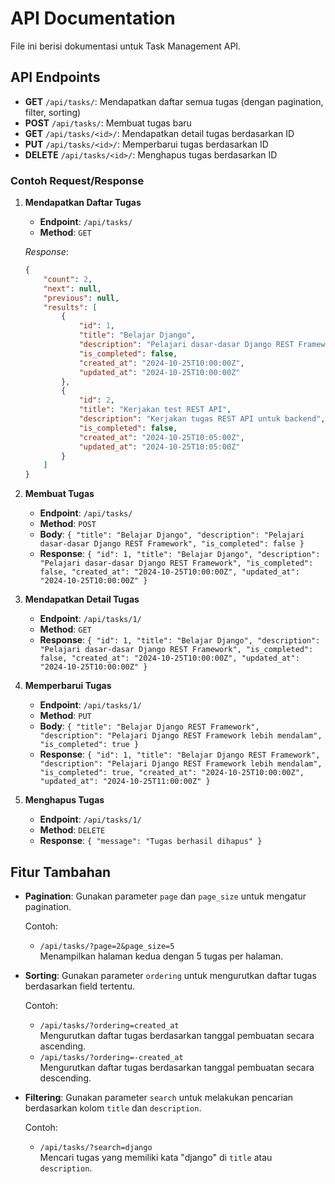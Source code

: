 # API Documentation

File ini berisi dokumentasi untuk Task Management API.

## API Endpoints

- **GET** `/api/tasks/`: Mendapatkan daftar semua tugas (dengan pagination, filter, sorting)  
- **POST** `/api/tasks/`: Membuat tugas baru  
- **GET** `/api/tasks/<id>/`: Mendapatkan detail tugas berdasarkan ID  
- **PUT** `/api/tasks/<id>/`: Memperbarui tugas berdasarkan ID  
- **DELETE** `/api/tasks/<id>/`: Menghapus tugas berdasarkan ID  

### Contoh Request/Response

1. **Mendapatkan Daftar Tugas**  
   - **Endpoint**: `/api/tasks/`  
   - **Method**: `GET`  

   _Response_:  
   ```json
   {
       "count": 2,
       "next": null,
       "previous": null,
       "results": [
           {
               "id": 1,
               "title": "Belajar Django",
               "description": "Pelajari dasar-dasar Django REST Framework",
               "is_completed": false,
               "created_at": "2024-10-25T10:00:00Z",
               "updated_at": "2024-10-25T10:00:00Z"
           },
           {
               "id": 2,
               "title": "Kerjakan test REST API",
               "description": "Kerjakan tugas REST API untuk backend",
               "is_completed": false,
               "created_at": "2024-10-25T10:05:00Z",
               "updated_at": "2024-10-25T10:05:00Z"
           }
       ]
   }

2. **Membuat Tugas**  
   - **Endpoint**: `/api/tasks/`  
   - **Method**: `POST`  
   - **Body**: `{ "title": "Belajar Django", "description": "Pelajari dasar-dasar Django REST Framework", "is_completed": false }`  
   - **Response**: `{ "id": 1, "title": "Belajar Django", "description": "Pelajari dasar-dasar Django REST Framework", "is_completed": false, "created_at": "2024-10-25T10:00:00Z", "updated_at": "2024-10-25T10:00:00Z" }`

3. **Mendapatkan Detail Tugas**  
   - **Endpoint**: `/api/tasks/1/`  
   - **Method**: `GET`  
   - **Response**: `{ "id": 1, "title": "Belajar Django", "description": "Pelajari dasar-dasar Django REST Framework", "is_completed": false, "created_at": "2024-10-25T10:00:00Z", "updated_at": "2024-10-25T10:00:00Z" }`

4. **Memperbarui Tugas**  
   - **Endpoint**: `/api/tasks/1/`  
   - **Method**: `PUT`  
   - **Body**: `{ "title": "Belajar Django REST Framework", "description": "Pelajari Django REST Framework lebih mendalam", "is_completed": true }`  
   - **Response**: `{ "id": 1, "title": "Belajar Django REST Framework", "description": "Pelajari Django REST Framework lebih mendalam", "is_completed": true, "created_at": "2024-10-25T10:00:00Z", "updated_at": "2024-10-25T11:00:00Z" }`

5. **Menghapus Tugas**  
   - **Endpoint**: `/api/tasks/1/`  
   - **Method**: `DELETE`  
   - **Response**: `{ "message": "Tugas berhasil dihapus" }`

## Fitur Tambahan

- **Pagination**: Gunakan parameter `page` dan `page_size` untuk mengatur pagination.
  
  Contoh:
  - `/api/tasks/?page=2&page_size=5`  
    Menampilkan halaman kedua dengan 5 tugas per halaman.

- **Sorting**: Gunakan parameter `ordering` untuk mengurutkan daftar tugas berdasarkan field tertentu.

  Contoh:
  - `/api/tasks/?ordering=created_at`  
    Mengurutkan daftar tugas berdasarkan tanggal pembuatan secara ascending.
  - `/api/tasks/?ordering=-created_at`  
    Mengurutkan daftar tugas berdasarkan tanggal pembuatan secara descending.

- **Filtering**: Gunakan parameter `search` untuk melakukan pencarian berdasarkan kolom `title` dan `description`.

  Contoh:
  - `/api/tasks/?search=django`  
    Mencari tugas yang memiliki kata "django" di `title` atau `description`.